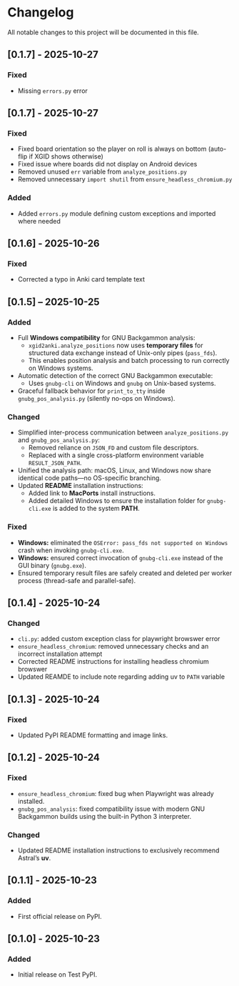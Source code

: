 # Changelog
All notable changes to this project will be documented in this file.

## [0.1.7] - 2025-10-27
### Fixed
- Missing `errors.py` error

## [0.1.7] - 2025-10-27
### Fixed
- Fixed board orientation so the player on roll is always on bottom (auto-flip if XGID shows otherwise)
- Fixed issue where boards did not display on Android devices
- Removed unused `err` variable from `analyze_positions.py`
- Removed unnecessary `import shutil` from `ensure_headless_chromium.py`

### Added
- Added `errors.py` module defining custom exceptions and imported where needed

## [0.1.6] - 2025-10-26
### Fixed
- Corrected a typo in Anki card template text

## [0.1.5] – 2025-10-25
### Added
- Full **Windows compatibility** for GNU Backgammon analysis:  
  - `xgid2anki.analyze_positions` now uses **temporary files** for structured data exchange instead of Unix-only pipes (`pass_fds`).  
  - This enables position analysis and batch processing to run correctly on Windows systems.  
- Automatic detection of the correct GNU Backgammon executable:  
  - Uses `gnubg-cli` on Windows and `gnubg` on Unix-based systems.  
- Graceful fallback behavior for `print_to_tty` inside `gnubg_pos_analysis.py` (silently no-ops on Windows).  

### Changed
- Simplified inter-process communication between `analyze_positions.py` and `gnubg_pos_analysis.py`:  
  - Removed reliance on `JSON_FD` and custom file descriptors.  
  - Replaced with a single cross-platform environment variable `RESULT_JSON_PATH`.  
- Unified the analysis path: macOS, Linux, and Windows now share identical code paths—no OS-specific branching.  
- Updated **README** installation instructions:  
  - Added link to **MacPorts** install instructions.
  - Added detailed Windows to ensure the installation folder for `gnubg-cli.exe` is added to the system **PATH**.  

### Fixed
- **Windows:** eliminated the `OSError: pass_fds not supported on Windows` crash when invoking `gnubg-cli.exe`.  
- **Windows:** ensured correct invocation of `gnubg-cli.exe` instead of the GUI binary (`gnubg.exe`).  
- Ensured temporary result files are safely created and deleted per worker process (thread-safe and parallel-safe).  

## [0.1.4] - 2025-10-24
### Changed
- `cli.py`: added custom exception class for playwright browswer error
- `ensure_headless_chromium`: removed unnecessary checks and an incorrect installation attempt
- Corrected README instructions for installing headless chromium browswer
- Updated REAMDE to include note regarding adding uv to `PATH` variable

## [0.1.3] - 2025-10-24
### Fixed
- Updated PyPI README formatting and image links.

## [0.1.2] - 2025-10-24

### Fixed
- `ensure_headless_chromium`: fixed bug when Playwright was already installed.
- `gnubg_pos_analysis`: fixed compatibility issue with modern GNU Backgammon builds using the built-in Python 3 interpreter.

### Changed
- Updated README installation instructions to exclusively recommend Astral’s **uv**.

## [0.1.1] - 2025-10-23
### Added
- First official release on PyPI.

## [0.1.0] - 2025-10-23
### Added
- Initial release on Test PyPI.
